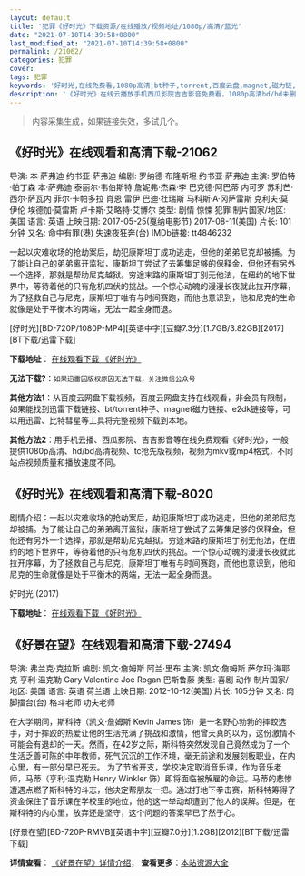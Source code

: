 ```yaml
---
layout: default
title: '犯罪《好时光》下载资源/在线播放/视频地址/1080p/高清/蓝光'
date: "2021-07-10T14:39:58+0800"
last_modified_at: "2021-07-10T14:39:58+0800"
permalink: /21062/
categories: 犯罪
cover:
tags: 犯罪
keywords: '好时光,在线免费看,1080p高清,bt种子,torrent,百度云盘,magnet,磁力链,迅雷下载资源'
description: '《好时光》在线云播放手机西瓜影院吉吉影音免费看，1080p高清bd/hd未删减完整版和tc抢先枪版，mkv/mp4格式，附带bt/torrent种子、magnet/磁力链、百度云盘、网盘资源迅雷下载链接'
---
```


>内容采集生成，如果链接失效，多试几个。


## 《好时光》在线观看和高清下载-21062

导演: 本·萨弗迪 约书亚·萨弗迪 编剧: 罗纳德·布隆斯坦 约书亚·萨弗迪 主演: 罗伯特·帕丁森 本·萨弗迪 泰丽尔·韦伯斯特 詹妮弗·杰森·李 巴克德·阿巴蒂 内可罗 苏利芒·西尔·萨瓦内 菲尔·卡帕多拉 肖恩·雷伊 巴迪·杜瑞斯 马科斯·A·冈萨雷斯 克利夫·莫伊伦 埃德加·莫雷斯 卢卡斯·艾略特·艾博尔 类型: 剧情 惊悚 犯罪 制片国家/地区: 美国 语言: 英语 上映日期: 2017-05-25(戛纳电影节) 2017-08-11(美国) 片长: 101分钟 又名: 命中有罪(港) 失速夜狂奔(台) IMDb链接: tt4846232

一起以灾难收场的抢劫案后，劫犯康斯坦丁成功逃走，但他的弟弟尼克却被捕。为了能让自己的弟弟离开监狱，康斯坦丁尝试了去筹集足够的保释金，但他还有另外一个选择，那就是帮助尼克越狱。穷途末路的康斯坦丁别无他法，在纽约的地下世界中，等待着他的只有危机四伏的挑战。一个惊心动魄的漫漫长夜就此拉开序幕，为了拯救自己与尼克，康斯坦丁唯有与时间赛跑，而他也意识到，他和尼克的生命就像是处于平衡木的两端，无法一起全身而退。


[好时光][BD-720P/1080P-MP4][英语中字][豆瓣7.3分][1.7GB/3.82GB][2017][BT下载/迅雷下载]

**下载地址**： [在线观看下载 《好时光》](https://www.btdx8.com/torrent/hsg_2017.html) 


**无法下载?**：`如果迅雷因版权原因无法下载，关注微信公众号 `

**其他方法1**：从百度云网盘下载视频，百度云网盘支持在线观看，非会员有限制，如果能找到迅雷下载链接、bt/torrent种子、magnet磁力链接、e2dk链接等，可以用迅雷、比特彗星等工具将完整视频下载到本地。

**其他方法2**：用手机云播、西瓜影院、吉吉影音等在线免费观看《好时光》，一般提供1080p高清、hd/bd高清视频、tc抢先版视频，视频为mkv或mp4格式，不同站点视频质量和播放速度不同。


## 《好时光》在线观看和高清下载-8020

剧情介绍：一起以灾难收场的抢劫案后，劫犯康斯坦丁成功逃走，但他的弟弟尼克却被捕。为了能让自己的弟弟离开监狱，康斯坦丁尝试了去筹集足够的保释金，但他还有另外一个选择，那就是帮助尼克越狱。穷途末路的康斯坦丁别无他法，在纽约的地下世界中，等待着他的只有危机四伏的挑战。一个惊心动魄的漫漫长夜就此拉开序幕，为了拯救自己与尼克，康斯坦丁唯有与时间赛跑，而他也意识到，他和尼克的生命就像是处于平衡木的两端，无法一起全身而退。


好时光 (2017)

**下载地址**： [在线观看下载 《好时光》](https://www.btbtdy.me/btdy/dy11776.html) 


## 《好景在望》在线观看和高清下载-27494

导演: 弗兰克·克拉斯 编剧: 凯文·詹姆斯 阿兰·里布 主演: 凯文·詹姆斯 萨尔玛·海耶克 亨利·温克勒 Gary Valentine Joe Rogan 巴斯鲁藤 类型: 喜剧 动作 制片国家/地区: 美国 语言: 英语 荷兰语 上映日期: 2012-10-12(美国) 片长: 105分钟 又名: 肉脚擂台(台) 格斗老师 功夫老师

在大学期间，斯科特（凯文·詹姆斯 Kevin James 饰）是一名野心勃勃的摔跤选手，对于摔跤的热爱让他的生活充满了挑战和激情，他曾天真的以为，这份激情不可能会有退却的一天。然而，在42岁之际，斯科特突然发现自己竟然成为了一个生活乏善可陈的中年教师，死气沉沉的工作环境，毫无前途和发展刻板职业，在内心里，有一部分早已死去。 为了节省开支，学校决定取消音乐课，作为音乐老师，马蒂（亨利·温克勒 Henry Winkler 饰）即将面临被解雇的命运。马蒂的悲惨遭遇点燃了斯科特的斗志，他决定帮朋友一把。通过打地下拳击赛，斯科特筹得了资金保住了音乐课在学校里的地位，他的这一举动却遭到了他人的误解。但是，在斯科特的内心里，放弃还是坚守，这个问题的答案早已了然于心。


[好景在望][BD-720P-RMVB][英语中字][豆瓣7.0分][1.2GB][2012][BT下载/迅雷下载]

**详情查看**： [《好景在望》详情介绍](/movie/27494/)， **查看更多**：[本站资源大全](/movie/t/all/)

